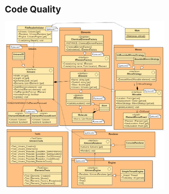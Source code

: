 # Code Quality

![View](https://raw.githubusercontent.com/rbello/PrositCodeQuality/master/Model.png)